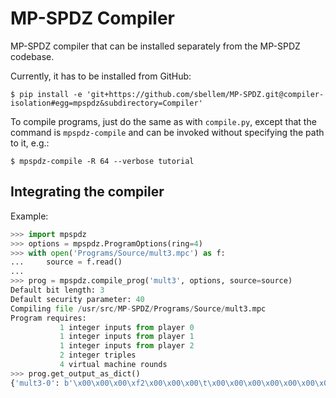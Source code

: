 # MP-SPDZ Compiler
MP-SPDZ compiler that can be installed separately from the MP-SPDZ codebase.

Currently, it has to be installed from GitHub:

```shell
$ pip install -e 'git+https://github.com/sbellem/MP-SPDZ.git@compiler-isolation#egg=mpspdz&subdirectory=Compiler'
```

To compile programs, just do the same as with `compile.py`, except that the
command is `mpspdz-compile` and can be invoked without specifying the path to
it, e.g.:

```shell
$ mpspdz-compile -R 64 --verbose tutorial
```

## Integrating the compiler
Example:

```python
>>> import mpspdz
>>> options = mpspdz.ProgramOptions(ring=4)
>>> with open('Programs/Source/mult3.mpc') as f:
...     source = f.read()
...
>>> prog = mpspdz.compile_prog('mult3', options, source=source)
Default bit length: 3
Default security parameter: 40
Compiling file /usr/src/MP-SPDZ/Programs/Source/mult3.mpc
Program requires:
           1 integer inputs from player 0
           1 integer inputs from player 1
           1 integer inputs from player 2
           2 integer triples
           4 virtual machine rounds
>>> prog.get_output_as_dict()
{'mult3-0': b'\x00\x00\x00\xf2\x00\x00\x00\t\x00\x00\x00\x00\x00\x00\x00\x00\x00\x00\x00\x00\x00\x00\x00\x00\x00\x00\x00\x03\x00\x00\x00\x01\x00\x00\x00\x00\x00\x00\x00\x02\x00\x00\x00\x02\x00\x00\x00\xa6\x00\x00\x00\x03\x00\x00\x00\x01\x00\x00\x00\x00\x00\x00\x00\x03\x00\x00\x00\xa6\x00\x00\x00\x03\x00\x00\x00\x00\x00\x00\x00\x01\x00\x00\x00\x02\x00\x00\x00\xa5\x00\x00\x00\x02\x00\x00\x00\x00\x00\x00\x00\x00\x00\x00\x00\xb5tluM\x00\x00\x00\xb5rp 3\x00\x00\x00\xb5= do\x00\x00\x00\xb4\x00\x00\x00 \x00\x00\x00\xb3\x00\x00\x00\x00\x00\x00\x00\xb4\x00\x00\x00\n\x00\x00\x00\x18\x00\x00\x00\x00\x00\x00\x00\x00\x00\x00\x00\x01\x00\x00\x00\x18\x00\x00\x00\x00\x00\x00\x00\x01\x00\x00\x00\x01\x00\x00\x00\x18\x00\x00\x00\x00\x00\x00\x00\x02\x00\x00\x00\x01\x00\x00\x00\x17\x00\x00\x00\x00\x00\x00\x00\x00\x00\x00\x00\x02\x00\x00\x00\x03\x00\x00\x00\x00\x00\x00\x1f\xff\x00\x00\x00\x04\x00\x00\x00\x00\x00\x00\x1f\xff\x00\x00\x01\x03\x00\x00\x00\x00\x00\x00\x1f\xff\x00\x00\x01\x04\x00\x00\x00\x00\x00\x00\x1f\xff\x00\x00\x00\xca\x00\x00\x00\x00\x00\x00\x1f\xff', 'schedule': '1\n1\nmult3-0\n1 0\n0\n'}
```
